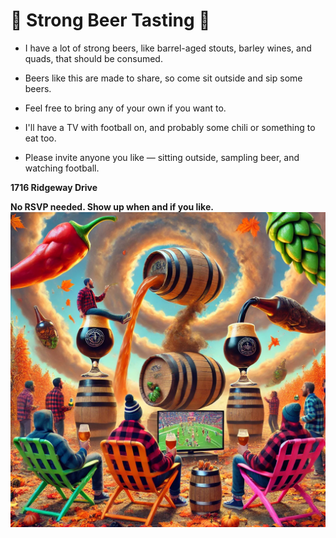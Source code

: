 
# 🍻 **Strong Beer Tasting** 🍻

- I have a lot of strong beers, like barrel-aged stouts, barley wines, and quads, that should be consumed.
  
- Beers like this are made to share, so come sit outside and sip some beers.

- Feel free to bring any of your own if you want to. 

- I'll have a TV with football on, and probably some chili or something to eat too. 

- Please invite anyone you like — sitting outside, sampling beer, and watching football.

**1716 Ridgeway Drive**

**No RSVP needed. Show up when and if you like.**
![beer](beer.jpg)


